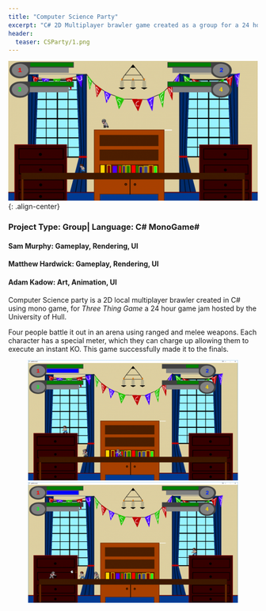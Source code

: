 ```yaml
---
title: "Computer Science Party"
excerpt: "C# 2D Multiplayer brawler game created as a group for a 24 hour game jam"
header:
  teaser: CSParty/1.png
---
```


![Action shot](/images/CSParty/1.png){: .align-center}

### Project Type: Group| Language: C# MonoGame#

#### Sam Murphy: Gameplay, Rendering, UI

#### Matthew Hardwick: Gameplay, Rendering, UI

#### Adam Kadow: Art, Animation, UI 

Computer Science party is a 2D local multiplayer brawler created in C# using mono game, for *Three Thing Game* a 24 hour game jam hosted by the University of Hull.

Four people battle it out in an arena using ranged and melee weapons. Each character has a special meter, which they can charge up allowing them to execute an instant KO.  This game successfully made it to the finals.

<figure class="half">
	<img src="/images/CSParty/2.png">
	<img src="/images/CSParty/3.png">
</figure>
